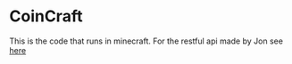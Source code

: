 CoinCraft 
===
This is the code that runs in minecraft. For the restful api made by Jon see [here](https://github.com/jonjonsonjr/pile-of-crap)

